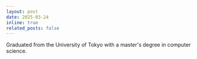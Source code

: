 ```yaml
---
layout: post
date: 2025-03-24
inline: true
related_posts: false
---
```


Graduated from the University of Tokyo with a master's degree in computer science.
